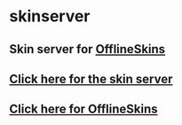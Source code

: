 # skinserver
## Skin server for [OfflineSkins](https://minecraft.curseforge.com/projects/offlineskins)
## [Click here for the skin server](http://skinserver.pqtato.pw)
## [Click here for OfflineSkins](https://minecraft.curseforge.com/projects/offlineskins)
